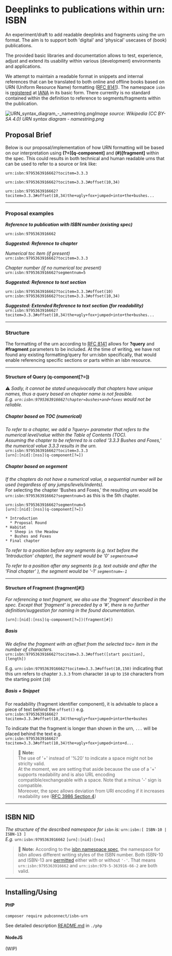 # Deeplinks to publications within urn: ISBN
An experiment/draft to add readable deeplinks and fragments using the urn format. The aim is to support both 'digital' and 'physical' usecases of (book) publications. 

The provided basic libraries and documentation allows to test, experience, adjust and extend its usability within various (development) environments and applications.

We attempt to maintain a readable format in snippets and internal references that can be translated to both online and offline books based on URN (Uniform Resource Name) formatting ([RFC 8141](https://en.wikipedia.org/wiki/Uniform_Resource_Name)).
The namespace `isbn` is [registered](https://www.iana.org/assignments/urn-namespaces/urn-namespaces.xhtml) at [IANA](https://www.iana.org/assignments/urn-namespaces/urn-namespaces.xhtml) in its basic form. There currenlty is no standard contained within the definition to reference to segments/fragments within the publication.

![URN_syntax_diagram_-_namestring.png](https://upload.wikimedia.org/wikipedia/commons/c/ce/URN_syntax_diagram_-_namestring.png)*Image source: Wikipedia (CC BY-SA 4.0) URN syntax diagram - namestring.png*



## Proposal Brief

Below is our proposal/implementation of how URN formatting will be based on our interpretation using **(?=)[q-component]** and **(#)[fragment]** within the spec.
This could results in both technical and human readable urns that can be used to refer to a source or link like:

`urn:isbn:9795363916662?tocitem=3.3.3`

`urn:isbn:9795363916662?tocitem=3.3.3#offset(10,34)`

`urn:isbn:9795363916662?tocitem=3.3.3#offset(10,34)the+ugly+fox+jumped+into+the+bushes...`

---


### Proposal examples
**_Reference to publication with ISBN number (existing spec)_**

`urn:isbn:9795363916662`

**_Suggested: Reference to chapter_**

_Numerical toc item (if present)_  
`urn:isbn:9795363916662?tocitem=3.3.3`

_Chapter number (if no numerical toc present)_  
`urn:isbn:9795363916662?segmentnum=5`

**_Suggested: Reference to text section_**

`urn:isbn:9795363916662?tocitem=3.3.3#offset(10)`  
`urn:isbn:9795363916662?tocitem=3.3.3#offset(10,34)`

**_Suggested: Extended Reference to text section (for readability)_**  
`urn:isbn:9795363916662?tocitem=3.3.3#offset(10,34)the+ugly+fox+jumped+into+the+bushes...`

---
### Structure

The formatting of the urn according to [RFC 8141](https://en.wikipedia.org/wiki/Uniform_Resource_Name) allows for **?query** and **#fragment** parameters to be included. At the time of writing, we have not found any existing formatting/query for urn:isbn specifically, that would enable referencing specific sections or parts within an isbn resource.

***

#### Structure of Query (q-component[?=])
:warning: _Sadly, it cannot be stated unequivocally that chapters have unique names, thus a query based on chapter name is not feasible._  
_E.g. `urn:isbn:9795363916662?chapter=bushes+and+foxes` would not be reliable._

##### Chapter based on TOC (numerical)

_To refer to a chapter, we add a ?query= parameter that refers to the numerical level/value within the Table of Contents (TOC)._  
_Assuming the chapter to be referred to is called '3.3.3 Bushes and Foxes,' the numerical value 3.3.3 results in the urn._  
`urn:isbn:9795363916662?tocitem=3.3.3`  
`[urn]:[nid]:[nss](q-component[?=])`

##### Chapter based on segement

_If the chapters do not have a numerical value, a sequential number will be used (regardless of any jumps/levels/indents)._  
For selecting the chapter 'Bushes and Foxes,' the resulting urn would be `urn:isbn:9795363916662?segmentnum=5` as this is the 5th chapter.

`urn:isbn:9795363916662?segmentnum=5`  
`[urn]:[nid]:[nss](q-component[?=])`

    * Introduction
      * Proposal Round
    * Habitat
      * Sheep in the Meadow
      * Bushes and Foxes
    * Final chapter   

_To refer to a position before any segments (e.g. text before the 'Introduction' chapter), the segment would be '0' `segmentnum=0`_

_To refer to a position after any segments (e.g. text outside and after the 'Final chapter' ), the segment would be '-1' `segmentnum=-1`_

***

#### Structure of Fragment (fragment[#])

_For referencing a text fragment, we also use the 'fragment' described in the spec. Except that 'fragment' is preceded by a '#', there is no further definition/suggestion for naming in the found documentation._

`[urn]:[nid]:[nss](q-component[?=])(fragment[#])`

##### Basis

_We define the fragment with an offset from the selected toc= item in the number of characters._  
`urn:isbn:9795363916662?tocitem=3.3.3#offset([start position], [length])`

E.g. `urn:isbn:9795363916662?tocitem=3.3.3#offset(10,150)` indicating that this urn refers to chapter `3.3.3` from character `10` up to `150` characters from the starting point (`10`)

##### Basis + Snippet

For readability (fragment identifier component), it is advisable to place a piece of text behind the `offset()` e.g.  
`urn:isbn:9795363916662?tocitem=3.3.3#offset(10,34)the+ugly+fox+jumped+into+the+bushes`

To indicate that the fragment is longer than shown in the urn, `...` will be placed behind the text e.g.  
`urn:isbn:9795363916662?tocitem=3.3.3#offset(10,34)the+ugly+fox+jumped+into+d...`

> :memo: **Note:**  
> The use of '+' instead of '%20' to indicate a space might not be striclty valid.  
> At the moment, we are setting that aside because the use of a '+' supports readability and is also URL encoding compatible/exchangeable with a space. Note that a minus '-' sign is compatible.  
> Moreover, the spec allows deviation from URI encoding if it increases readability see ([RFC 3986 Section 4](https://datatracker.ietf.org/doc/html/rfc3986#section-4))

---
## ISBN NID
_The structure of the described namespace for_ `isbn` _is:_ `urn:isbn:[ ISBN-10 | ISBN-13 ]`  
_E.g._ `urn:isbn:9795363916662` `[urn]:[nid]:[nss]`

> :memo: **Note:**  According to the [isbn namespace spec](https://www.iana.org/assignments/urn-formal/isbn), the namespace for isbn allows different writing styles of the ISBN number. Both ISBN-10 and ISBN-13 are [permitted](https://www.iana.org/assignments/urn-formal/isbn) either with or without `'-'`. That means `urn:isbn:9795363916662` and `urn:isbn:979-5-363916-66-2` are both valid.

---
## Installing/Using 

#### PHP
`composer require pubconnect/isbn-urn`

See detailed description [README.md](./php/README.md) in `./php`

#### NodeJS
(WIP)
